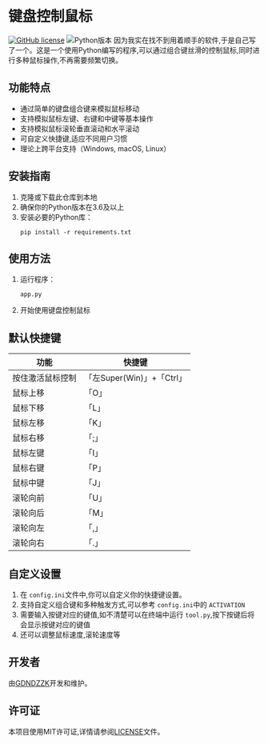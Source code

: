 # 键盘控制鼠标

[![GitHub license](https://img.shields.io/github/license/GDNDZZK/keyboardControlMouse.svg)](https://github.com/GDNDZZK/keyboardControlMouse/blob/master/LICENSE) ![Python版本](https://img.shields.io/badge/python-3.6%2B-blue)
因为我实在找不到用着顺手的软件,于是自己写了一个。这是一个使用Python编写的程序,可以通过组合键丝滑的控制鼠标,同时进行多种鼠标操作,不再需要频繁切换。

## 功能特点

- 通过简单的键盘组合键来模拟鼠标移动
- 支持模拟鼠标左键、右键和中键等基本操作
- 支持模拟鼠标滚轮垂直滚动和水平滚动
- 可自定义快捷键,适应不同用户习惯
- 理论上跨平台支持（Windows, macOS, Linux）

## 安装指南

1. 克隆或下载此仓库到本地
2. 确保你的Python版本在3.6及以上
3. 安装必要的Python库：
   ```shell
   pip install -r requirements.txt
   ```

## 使用方法

1. 运行程序：
   ```
   app.py
   ```
2. 开始使用键盘控制鼠标

## 默认快捷键

| 功能             | 快捷键                    |
| ---------------- | ------------------------- |
| 按住激活鼠标控制 | 「左Super(Win)」+「Ctrl」 |
| 鼠标上移         | 「O」                     |
| 鼠标下移         | 「L」                     |
| 鼠标左移         | 「K」                     |
| 鼠标右移         | 「;」                     |
| 鼠标左键         | 「I」                     |
| 鼠标右键         | 「P」                     |
| 鼠标中键         | 「J」                     |
| 滚轮向前         | 「U」                     |
| 滚轮向后         | 「M」                     |
| 滚轮向左         | 「,」                     |
| 滚轮向右         | 「.」                     |

## 自定义设置

1. 在 `config.ini`文件中,你可以自定义你的快捷键设置。
2. 支持自定义组合键和多种触发方式,可以参考 `config.ini`中的 `ACTIVATION`
3. 需要输入按键对应的键值,如不清楚可以在终端中运行 `tool.py`,按下按键后将会显示按键对应的键值
4. 还可以调整鼠标速度,滚轮速度等

## 开发者

由[GDNDZZK](https://github.com/GDNDZZK)开发和维护。

## 许可证

本项目使用MIT许可证,详情请参阅[LICENSE](https://github.com/GDNDZZK/keyboardControlMouse/blob/master/LICENSE)文件。
